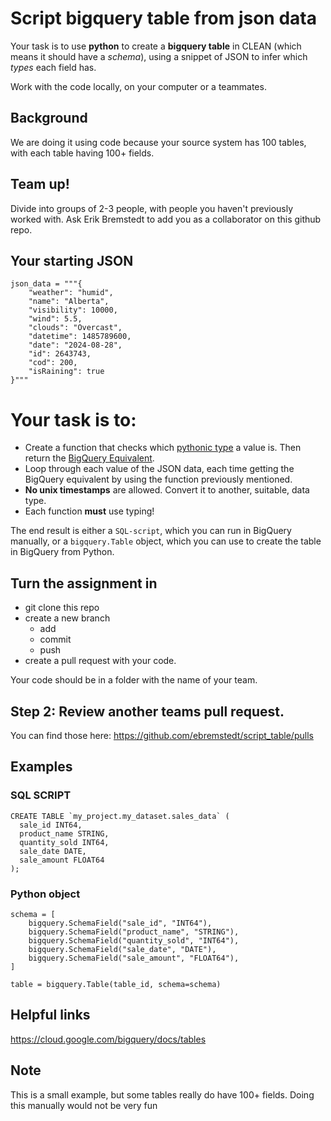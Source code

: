 # Script bigquery table from json data

Your task is to use **python** to create a **bigquery table** in CLEAN (which means it should have a *schema*), using a snippet of JSON to infer which *types* each field has.

Work with the code locally, on your computer or a teammates.

## Background

We are doing it using code because your source system has 100 tables, with each table having 100+ fields.

## Team up!

Divide into groups of 2-3 people, with people you haven't previously worked with. Ask Erik Bremstedt to add you as a collaborator on this github repo.

## Your starting JSON

```
json_data = """{
    "weather": "humid",
    "name": "Alberta",
    "visibility": 10000,
    "wind": 5.5,
    "clouds": "Overcast",
    "datetime": 1485789600,
    "date": "2024-08-28",
    "id": 2643743,
    "cod": 200,
    "isRaining": true
}"""
```

# Your task is to:
- Create a function that checks which [pythonic type](https://www.w3schools.com/python/python_datatypes.asp) a value is. Then return the [BigQuery Equivalent](https://cloud.google.com/bigquery/docs/reference/standard-sql/data-types).
- Loop through each value of the JSON data, each time getting the BigQuery equivalent by using the function previously mentioned.
- **No unix timestamps** are allowed. Convert it to another, suitable, data type.
- Each function **must** use typing!

The end result is either a `SQL-script`, which you can run in BigQuery manually, or a `bigquery.Table` object, which you can use to create the table in BigQuery from Python.

## Turn the assignment in

- git clone this repo
- create a new branch
    - add
    - commit
    - push
- create a pull request with your code.

Your code should be in a folder with the name of your team.

## Step 2: Review another teams pull request.

You can find those here:
https://github.com/ebremstedt/script_table/pulls

## Examples

### SQL SCRIPT

```
CREATE TABLE `my_project.my_dataset.sales_data` (
  sale_id INT64,
  product_name STRING,
  quantity_sold INT64,
  sale_date DATE,
  sale_amount FLOAT64
);
```

### Python object

```
schema = [
    bigquery.SchemaField("sale_id", "INT64"),
    bigquery.SchemaField("product_name", "STRING"),
    bigquery.SchemaField("quantity_sold", "INT64"),
    bigquery.SchemaField("sale_date", "DATE"),
    bigquery.SchemaField("sale_amount", "FLOAT64"),
]

table = bigquery.Table(table_id, schema=schema)
```

## Helpful links

https://cloud.google.com/bigquery/docs/tables


## Note

This is a small example, but some tables really do have 100+ fields. Doing this manually would not be very fun
